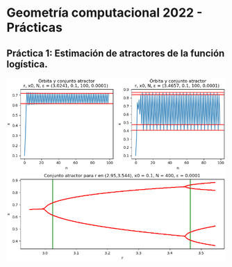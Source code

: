 # Geometría computacional 2022 - Prácticas

## Práctica 1: Estimación de atractores de la función logística.

![Gráfica de órbitas y conjunto atractor](./practica1/plots/plot01.png)
